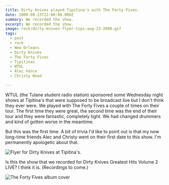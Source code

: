 ```yaml
---
title: Dirty Knives played Tipitina's with The Forty Fives.
date: 2000-08-23T22:00:00.000Z
summary: We recorded the show.
excerpt: We recorded the show.
image: rock/dirty-knives-flyer-tips-aug-23-2000.gif
tags:
  - post 
  - rock
  - New Orleans
  - Dirty Knives
  - The Forty Fives
  - Tipitinas
  - WTUL
  - Alec Vance
  - Christy Wood

---
```


WTUL (the Tulane student radio station) sponsored some Wednesday night shows at Tipitina's that were supposed to be broadcast live but I don't think they ever were. We played with The Forty Fives a couple of times on their tour. The first time they were great, the second time was the end of their tour and they were fantastic, completely tight. We had changed drummers and kind of gotten worse in the meantime.

But this was the first time. A bit of trivia I'd like to point out is that my now long-time friends Alec and Christy went on their first date to this show. I'm permanently apologetic about that.

![Flyer for Dirty Knives at Tipitina's.](/static/img/rock/dirty-knives-flyer-tips-aug-23-2000.gif)

Is this the show that we recorded for Dirty Knives Greatest Hits Volume 2 LIVE? I think it is. (Recordings to come.)

![The Forty Fives album cover](/static/img/timeline/forty-fives-album-cover-aug-23-2000.jpg)
